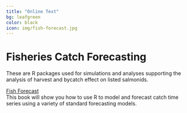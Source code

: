 ```yaml
---
title: "Online Text"
bg: leafgreen
color: black
icon: img/fish-forecast.jpg
---
```


# Fisheries Catch Forecasting

These are R packages used for simulations and analyses supporting the analysis of harvest and bycatch effect on listed salmonids.  

<!-- the part in pkgsboxtext2 will disappear on small screens -->
<div id="pkgscontainer">

<div id="pkgsbox">
<a class="boxlinks"  href="https://fish-forecast.github.io/Fish-Forecast-Bookdown/">Fish Forecast</a><br>
<span id="pkgsboxtext1">This book will show you how to use R to model and forecast catch time series using a variety of standard forecasting models.</span>
</div>
<!--
<div id="pkgsbox">
<a class="boxlinks"  href="https://github.com/eeholmes/VRAPCpp">VRAPS</a><br>
<span id="pkgsboxtext1">VRAPS (VRAP second generation) is a C++ version of VRAP that is much faster and allows batch jobs.  Covariates are not used in VRAPS. Instead autocorrelation in survival is modeled using autoregressive models for survival.</span>
</div>

<div id="pkgsbox">
<a class="boxlinks"  href="https://github.com/eeholmes/DMVRAPapp">DMVRAPS</a><br>
<span id="pkgsboxtext1">DMVRAPS uses DM output (posteriors on SR function parameters) as input to VRAPS.  Output is RERs with uncertainty estimates.</span>
</div>
-->

</div>
